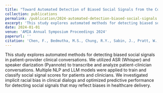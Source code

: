 ```yaml
---
title: "Toward Automated Detection of Biased Social Signals from the Content of Clinical Conversations"
collection: publications
permalink: /publication/2024-automated-detection-biased-social-signals
excerpt: 'This study explores automated methods for detecting biased social signals in patient-provider clinical conversations.'
date: 2024-01-01
venue: 'AMIA Annual Symposium Proceedings 2024'
paperurl: ''
citation: 'Chen, F., Bedmutha, M.S., Chung, R.Y., Sabin, J., Pratt, W., Wood, B.R., Weibel, N., Hartzler, A.L., Cohen, T. (2024). &quot;Toward Automated Detection of Biased Social Signals from the Content of Clinical Conversations.&quot; <i>AMIA Annual Symposium Proceedings 2024</i>, 252.'
---
```


This study explores automated methods for detecting biased social signals in patient-provider clinical conversations. We utilized ASR (Whisper) and speaker diarization (Pyannote) to transcribe and analyze patient-clinician conversations. Multiple NLP and LLM models were applied to train and classify social signal scores for patients and clinicians. We investigated implicit racial bias in clinical dialogs and optimized predictive performance for detecting social signals that may reflect biases in healthcare delivery.
